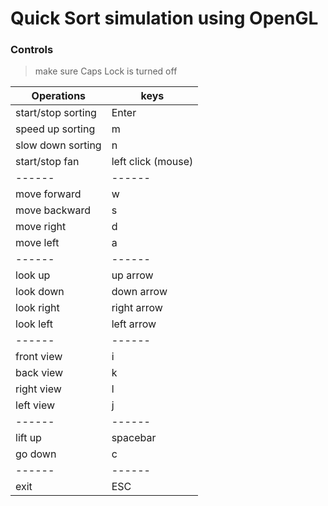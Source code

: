 # Quick Sort simulation using OpenGL


### Controls

>make sure Caps Lock is turned off

| Operations | keys |
| ------ | ------ |
|start/stop sorting|Enter|
|speed up sorting|m|
|slow down sorting|n|
|start/stop fan|left click (mouse)|
| ------ | ------ |
|move forward|w|
|move backward|s|
|move right|d|
|move left|a|
| ------ | ------ |
|look up|up arrow|
|look down|down arrow|
|look right|right arrow|
|look left|left arrow|
| ------ | ------ |
|front view|i|
|back view|k|
|right view|l|
|left view|j|
| ------ | ------ |
|lift up|spacebar|
|go down|c|
| ------ | ------ |
|exit|ESC|

